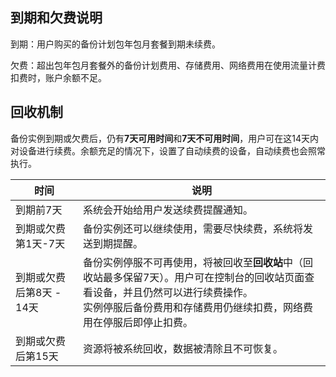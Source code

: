 ## 到期和欠费说明

到期：用户购买的备份计划包年包月套餐到期未续费。

欠费：超出包年包月套餐外的备份计划费用、存储费用、网络费用在使用流量计费扣费时，账户余额不足。

## 回收机制

备份实例到期或欠费后，仍有**7天可用时间**和**7天不可用时间**，用户可在这14天内对设备进行续费。余额充足的情况下，设置了自动续费的设备，自动续费也会照常执行。

| 时间                   | 说明                                                         |
| ---------------------- | ------------------------------------------------------------ |
| 到期前7天              | 系统会开始给用户发送续费提醒通知。                           |
| 到期或欠费第1天-7天    | 备份实例还可以继续使用，需要尽快续费，系统将发送到期提醒。   |
| 到期或欠费后第8天 - 14天 | 备份实例停服不可再使用，将被回收至**回收站**中（回收站最多保留7天）。用户可在控制台的回收站页面查看设备，并且仍然可以进行续费操作。<br>实例停服后备份费用和存储费用仍继续扣费，网络费用在停服后即停止扣费。 |
| 到期或欠费后第15天     | 资源将被系统回收，数据被清除且不可恢复。                     |

